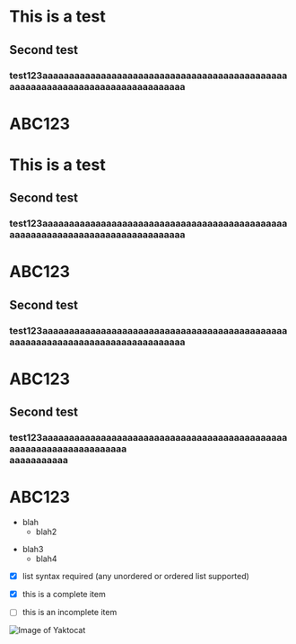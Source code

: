 

# This is a test

## Second test
### test123aaaaaaaaaaaaaaaaaaaaaaaaaaaaaaaaaaaaaaaaaaaaaaaaaaaaaaaaaaaaaaaaaaaaaaaaaaaaaaa

# ABC123
# This is a test

## Second test
### test123aaaaaaaaaaaaaaaaaaaaaaaaaaaaaaaaaaaaaaaaaaaaaaaaaaaaaaaaaaaaaaaaaaaaaaaaaaaaaaa

# ABC123
## Second test
### test123aaaaaaaaaaaaaaaaaaaaaaaaaaaaaaaaaaaaaaaaaaaaaaaaaaaaaaaaaaaaaaaaaaaaaaaaaaaaaaa

# ABC123
## Second test
### test123aaaaaaaaaaaaaaaaaaaaaaaaaaaaaaaaaaaaaaaaaaaaaaaaaaaaaaaaaaaaaaaaaaaa<br>aaaaaaaaaaa

# ABC123


- blah
  - blah2
* blah3
  * blah4
- [x] list syntax required (any unordered or ordered list supported)
- [x] this is a complete item
- [ ] this is an incomplete item


![Image of Yaktocat](http://www.reactiongifs.com/r/elnino.gif)
